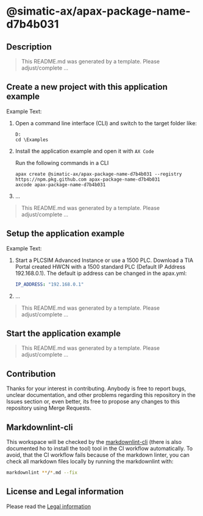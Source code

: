 # @simatic-ax/apax-package-name-d7b4b031

## Description

> This README.md was generated by a template.
> Please adjust/complete ...

## Create a new project with this application example

Example Text:

1. Open a command line interface (CLI) and switch to the target folder like:

   ```cli
   D:
   cd \Examples
   ```

2. Install the application example and open it with `AX Code`

   Run the following commands in a CLI

   ```cli
   apax create @simatic-ax/apax-package-name-d7b4b031 --registry https://npm.pkg.github.com apax-package-name-d7b4b031
   axcode apax-package-name-d7b4b031
   ```

3. ...

> This README.md was generated by a template.
> Please adjust/complete ...

## Setup the application example

Example Text:

1. Start a PLCSIM Advanced Instance or use a 1500 PLC. Download a TIA Portal created HWCN with a 1500 standard PLC (Default IP Address 192.168.0.1). The default ip address can be changed in the apax.yml:

   ```yml
   IP_ADDRESS: "192.168.0.1"
   ```

2. ...

> This README.md was generated by a template.
> Please adjust/complete ...

## Start the application example

> This README.md was generated by a template.
> Please adjust/complete ...


## Contribution

Thanks for your interest in contributing. Anybody is free to report bugs, unclear documentation, and other problems regarding this repository in the Issues section or, even better, its free to propose any changes to this repository using Merge Requests.

## Markdownlint-cli

This workspace will be checked by the [markdownlint-cli](https://github.com/igorshubovych/markdownlint-cli) (there is also documented ho to install the tool) tool in the CI workflow automatically.
To avoid, that the CI workflow fails because of the markdown linter, you can check all markdown files locally by running the markdownlint with:

```sh
markdownlint **/*.md --fix
```

## License and Legal information

Please read the [Legal information](LICENSE.md)
